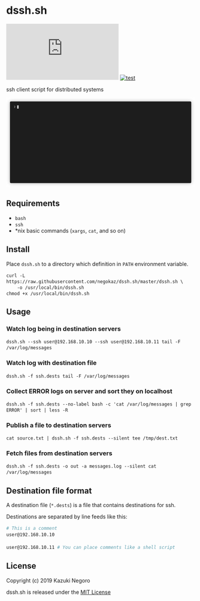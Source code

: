 # dssh.sh

[![GitHub release (latest by date)](https://img.shields.io/github/v/release/negokaz/dssh.sh?logoColor=%23000)](https://github.com/negokaz/dssh.sh/releases)
[![test](https://github.com/negokaz/dssh.sh/workflows/test/badge.svg)](https://github.com/negokaz/dssh.sh/actions?query=workflow%3Atest)

ssh client script for distributed systems

![](docs/img/demo.gif)

## Requirements

- `bash`
- `ssh`
- *nix basic commands (`xargs`, `cat`, and so on)

## Install

Place `dssh.sh` to a directory which definition in `PATH` environment variable.

```
curl -L https://raw.githubusercontent.com/negokaz/dssh.sh/master/dssh.sh \
    -o /usr/local/bin/dssh.sh
chmod +x /usr/local/bin/dssh.sh
```

## Usage

### Watch log being in destination servers

```
dssh.sh --ssh user@192.168.10.10 --ssh user@192.168.10.11 tail -F /var/log/messages
```

### Watch log with destination file

```
dssh.sh -f ssh.dests tail -F /var/log/messages
```

### Collect ERROR logs on server and sort they on localhost

```
dssh.sh -f ssh.dests --no-label bash -c 'cat /var/log/messages | grep ERROR' | sort | less -R
```

### Publish a file to destination servers

```
cat source.txt | dssh.sh -f ssh.dests --silent tee /tmp/dest.txt
```

### Fetch files from destination servers

```
dssh.sh -f ssh.dests -o out -a messages.log --silent cat /var/log/messages
```

## Destination file format

A destination file (`*.dests`) is a file that contains destinations for ssh.

Destinations are separated by line feeds like this:

```bash
# This is a comment
user@192.168.10.10

user@192.168.10.11 # You can place comments like a shell script
```

## License

Copyright (c) 2019 Kazuki Negoro

dssh.sh is released under the [MIT License](./LICENSE)
